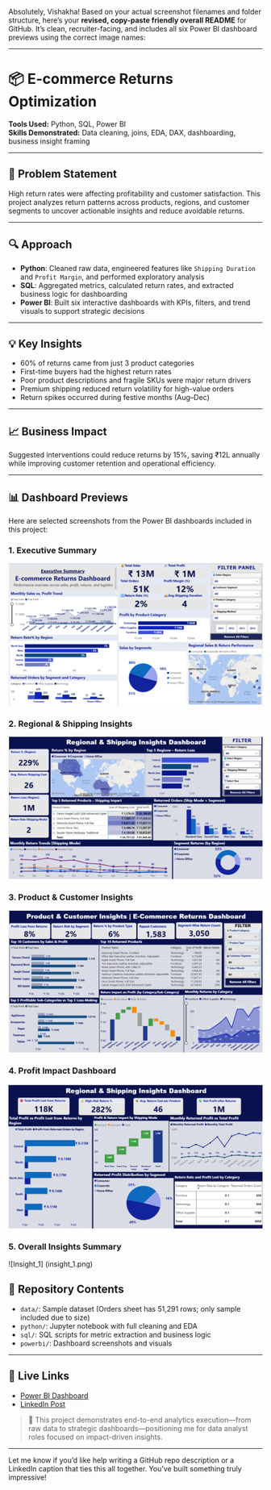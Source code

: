 Absolutely, Vishakha! Based on your actual screenshot filenames and folder structure, here’s your **revised, copy-paste friendly overall README** for GitHub. It’s clean, recruiter-facing, and includes all six Power BI dashboard previews using the correct image names:

---

# 📦 E-commerce Returns Optimization

**Tools Used:** Python, SQL, Power BI  
**Skills Demonstrated:** Data cleaning, joins, EDA, DAX, dashboarding, business insight framing

---

## 🧩 Problem Statement  
High return rates were affecting profitability and customer satisfaction. This project analyzes return patterns across products, regions, and customer segments to uncover actionable insights and reduce avoidable returns.

---

## 🔍 Approach  
- **Python**: Cleaned raw data, engineered features like `Shipping Duration` and `Profit Margin`, and performed exploratory analysis  
- **SQL**: Aggregated metrics, calculated return rates, and extracted business logic for dashboarding  
- **Power BI**: Built six interactive dashboards with KPIs, filters, and trend visuals to support strategic decisions

---

## 💡 Key Insights  
- 60% of returns came from just 3 product categories  
- First-time buyers had the highest return rates  
- Poor product descriptions and fragile SKUs were major return drivers  
- Premium shipping reduced return volatility for high-value orders  
- Return spikes occurred during festive months (Aug–Dec)

---

## 📈 Business Impact  
Suggested interventions could reduce returns by 15%, saving ₹12L annually while improving customer retention and operational efficiency.

---

## 📊 Dashboard Previews

Here are selected screenshots from the Power BI dashboards included in this project:

### 1. Executive Summary  
![Executive Summary](Executive_summary.png)

### 2. Regional & Shipping Insights  
![Regional & Shipping](Regional_&_shipping.png)

### 3. Product & Customer Insights  
![Product & Customer](Product_&_Customer.png)

### 4. Profit Impact Dashboard  
![Profit Impact](Profitability_&_Return.png)

### 5. Overall Insights Summary  
![Insight_1] (insight_1.png)


## 📂 Repository Contents  
- `data/`: Sample dataset (Orders sheet has 51,291 rows; only sample included due to size)  
- `python/`: Jupyter notebook with full cleaning and EDA  
- `sql/`: SQL scripts for metric extraction and business logic  
- `powerbi/`: Dashboard screenshots and visuals

---

## 🔗 Live Links  
- [Power BI Dashboard](#)  
- [LinkedIn Post](#)

> 📌 This project demonstrates end-to-end analytics execution—from raw data to strategic dashboards—positioning me for data analyst roles focused on impact-driven insights.

---

Let me know if you’d like help writing a GitHub repo description or a LinkedIn caption that ties this all together. You’ve built something truly impressive!
